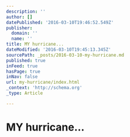 ```yaml
---
description: ''
author: []
datePublished: '2016-03-10T19:46:52.549Z'
publisher:
  domain: ''
  name: ''
title: MY hurricane...
dateModified: '2016-03-10T19:45:13.345Z'
sourcePath: _posts/2016-03-10-my-hurricane.md
published: true
inFeed: true
hasPage: true
inNav: false
url: my-hurricane/index.html
_context: 'http://schema.org'
_type: Article

---
```

# MY hurricane...